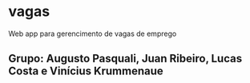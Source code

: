 # vagas
Web app para gerencimento de vagas de emprego
## Grupo: Augusto Pasquali, Juan Ribeiro, Lucas Costa e Vinícius Krummenaue
